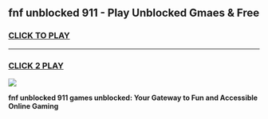 
## fnf unblocked 911 - Play Unblocked Gmaes & Free
<h3>
<a href="https://news.freeplayer.one?title=fnf_unblocked_911&ref=16F">CLICK TO PLAY</a></h3>
<hr>

<h3>
<a href="https://news.freeplayer.one?title=fnf_unblocked_911&ref=16F">CLICK 2 PLAY</a>
  
</h3>

<a href="https://news.freeplayer.one?title=fnf_unblocked_911&ref=16F/"><img src="https://clearcache.store/games.png"></a>


**fnf unblocked 911 games unblocked: Your Gateway to Fun and Accessible Online Gaming**
